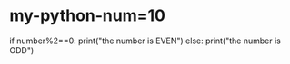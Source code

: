 # my-python-num=10
if number%2==0:
    print("the number is EVEN")
else:
    print("the number is ODD")
